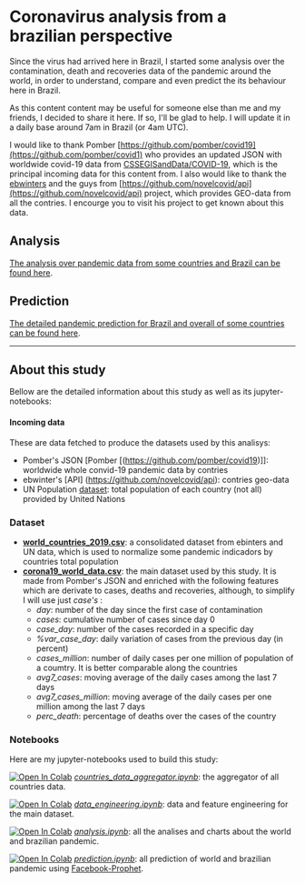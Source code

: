 # **Coronavirus analysis from a brazilian perspective**

Since the virus had arrived here in Brazil, I started some analysis over the contamination, death and recoveries data of the pandemic around the world, in order to understand, compare and even predict the its behaviour here in Brazil.

As this content content may be useful for someone else than me and my friends, I decided to share it here. If so, I'll be glad to help.
I will update it in a daily base around 7am in Brazil (or 4am UTC).

I would like to thank Pomber [https://github.com/pomber/covid19](https://github.com/pomber/covid1) who provides an updated JSON with worldwide covid-19 data from [CSSEGISandData/COVID-19](https://github.com/CSSEGISandData/COVID-19), which is the principal incoming data for this content from. I also would like to thank the [ebwinters](https://github.com/NovelCOVID/API/commits?author=ebwinters) and the guys from [https://github.com/novelcovid/api](https://github.com/novelcovid/api) project, which provides GEO-data from all the contries.
I encourge you to visit his project to get known about this data.

## Analysis
[The analysis over pandemic data from  some countries and Brazil can be found here](analysis/README.md).

## Prediction
[The detailed pandemic prediction for Brazil and overall of some countries can be found here](predictions/README.md).

------------------------------------

## About this study
Bellow are the detailed information about this study as well as its jupyter-notebooks:

#### Incoming data
These are data fetched to produce the datasets used by this analisys:
* Pomber's JSON [Pomber [(https://github.com/pomber/covid19)]]: worldwide whole convid-19 pandemic data by contries
* ebwinter's [API] (https://github.com/novelcovid/api): contries geo-data
* UN Population [dataset](#https://population.un.org/wpp/Download/Standard/CSV/): total population of each country (not all) provided by United Nations

### Dataset
* **[world_countries_2019.csv](data/world_countries_2019.csv)**: a consolidated dataset from ebinters and UN data, which is used to normalize some pandemic indicadors by countries total population
* **[corona19_world_data.csv](data/corona19_world_data.csv)**: the main dataset used by this study. It is made from Pomber's JSON and enriched with the following features which are derivate to cases, deaths and recoveries, although, to simplify I will use just *case's* :
    * *day*: number of the day since the first case of contamination
    * *cases*: cumulative number of cases since day 0
    * *case_day*: number of the cases recorded in a specific day
    * *%var_case_day*: daily variation of cases from the previous day (in percent)
    * *cases_million*: number of daily cases per one million of population of a coumtry. It is better comparable along the countries
    * *avg7_cases*: moving average of the daily cases among the last 7 days 
    * *avg7_cases_million*: moving average of the daily cases per one million among the last 7 days 
    * *perc_death*: percentage of deaths over the cases of the country

### Notebooks
Here are my jupyter-notebooks used to build this study:

[![Open In Colab](https://colab.research.google.com/assets/colab-badge.svg)](https://colab.research.google.com/github/rafaelcastellar/coronavirus/blob/master/notebooks/countries_data_aggregator.ipynb) *[countries_data_aggregator.ipynb](notebooks/countries_data_aggregator.ipynb)*: the aggregator of all countries data.

[![Open In Colab](https://colab.research.google.com/assets/colab-badge.svg)](https://colab.research.google.com/github/rafaelcastellar/coronavirus/blob/master/notebooks/data_engineering.ipynb) *[data_engineering.ipynb](notebooks/data_engineering.ipynb)*: data and feature engineering for the main dataset.

[![Open In Colab](https://colab.research.google.com/assets/colab-badge.svg)](https://colab.research.google.com/github/rafaelcastellar/coronavirus/blob/master/notebooks/analysis.ipynb) *[analysis.ipynb](notebooks/analysis.ipynb)*: all the analises and charts about the world and brazilian pandemic.

[![Open In Colab](https://colab.research.google.com/assets/colab-badge.svg)](https://colab.research.google.com/github/rafaelcastellar/coronavirus/blob/master/notebooks/prediction.ipynb) *[prediction.ipynb](notebooks/prediction.ipynb)*: all prediction of world and brazilian pandemic using [Facebook-Prophet](https://facebook.github.io/prophet/docs/quick_start.html).

